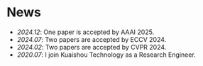 # News
- *2024.12*: One paper is accepted by AAAI 2025.
- *2024.07*: Two papers are accepted by ECCV 2024.
- *2024.02*: Two papers are accepted by CVPR 2024.
- *2020.07*: I join Kuaishou Technology as a Research Engineer.
